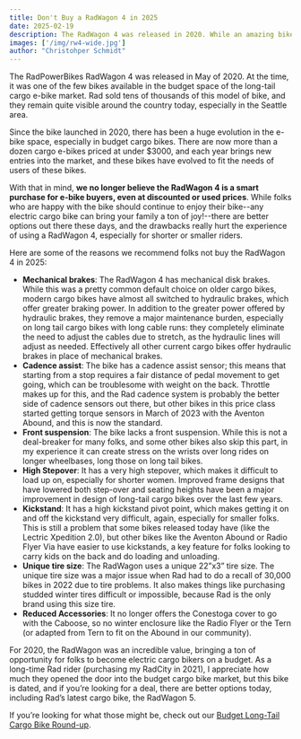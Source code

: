 ```yaml
---
title: Don't Buy a RadWagon 4 in 2025
date: 2025-02-19
description: The RadWagon 4 was released in 2020. While an amazing bike for the price at the time, in 2025, it's no longer a smart buy. This article lays out some of the problems with this bike relative to its more modern competitors.
images: ['/img/rw4-wide.jpg']
author: "Christohper Schmidt" 
---
```


The RadPowerBikes RadWagon 4 was released in May of 2020\. At the time, it was one of the few bikes available in the budget space of the long-tail cargo e-bike market. Rad sold tens of thousands of this model of bike, and they remain quite visible around the country today, especially in the Seattle area.

Since the bike launched in 2020, there has been a huge evolution in the e-bike space, especially in budget cargo bikes. There are now more than a dozen cargo e-bikes priced at under $3000, and each year brings new entries into the market, and these bikes have evolved to fit the needs of users of these bikes.

With that in mind, **we no longer believe the RadWagon 4 is a smart purchase for e-bike buyers, even at discounted or used prices**. While folks who are happy with the bike should continue to enjoy their bike--any electric cargo bike can bring your family a ton of joy!--there are better options out there these days, and the drawbacks really hurt the experience of using a RadWagon 4, especially for shorter or smaller riders.

Here are some of the reasons we recommend folks not buy the RadWagon 4 in 2025:

* **Mechanical brakes**: The RadWagon 4 has mechanical disk brakes. While this was a pretty common default choice on older cargo bikes, modern cargo bikes have almost all switched to hydraulic brakes, which offer greater braking power. In addition to the greater power offered by hydraulic brakes, they remove a major maintenance burden, especially on long tail cargo bikes with long cable runs: they completely eliminate the need to adjust the cables due to stretch, as the hydraulic lines will adjust as needed. Effectively all other current cargo bikes offer hydraulic brakes in place of mechanical brakes.  
* **Cadence assist**: The bike has a cadence assist sensor; this means that starting from a stop requires a fair distance of pedal movement to get going, which can be troublesome with weight on the back. Throttle makes up for this, and the Rad cadence system is probably the better side of cadence sensors out there, but other bikes in this price class started getting torque sensors in March of 2023 with the Aventon Abound, and this is now the standard.  
* **Front suspension**: The bike lacks a front suspension. While this is not a deal-breaker for many folks, and some other bikes also skip this part, in my experience it can create stress on the wrists over long rides on longer wheelbases, long those on long tail bikes.  
* **High Stepover**: It has a very high stepover, which makes it difficult to load up on, especially for shorter women. Improved frame designs that have lowered both step-over and seating heights have been a major improvement in design of long-tail cargo bikes over the last few years.  
* **Kickstand**: It has a high kickstand pivot point, which makes getting it on and off the kickstand very difficult, again, especially for smaller folks. This is still a problem that some bikes released today have (like the Lectric Xpedition 2.0), but other bikes like the Aventon Abound or Radio Flyer Via have easier to use kickstands, a key feature for folks looking to carry kids on the back and do loading and unloading.  
* **Unique tire size**: The RadWagon uses a unique 22”x3” tire size. The unique tire size was a major issue when Rad had to do a recall of 30,000 bikes in 2022 due to tire problems. It also makes things like purchasing studded winter tires difficult or impossible, because Rad is the only brand using this size tire.  
* **Reduced Accessories**: It no longer offers the Conestoga cover to go with the Caboose, so no winter enclosure like the Radio Flyer or the Tern (or adapted from Tern to fit on the Abound in our community).

For 2020, the RadWagon was an incredible value, bringing a ton of opportunity for folks to become electric cargo bikers on a budget. As a long-time Rad rider (purchasing my RadCity in 2021), I appreciate how much they opened the door into the budget cargo bike market, but this bike is dated, and if you’re looking for a deal, there are better options today, including Rad’s latest cargo bike, the RadWagon 5\.

If you’re looking for what those might be, check out our [Budget Long-Tail Cargo Bike Round-up](https://communitypedalpower.org/blog/2025/02/best-budget-long-tail-cargo-e-bike/).
